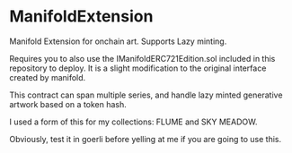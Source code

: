 # ManifoldExtension
Manifold Extension for onchain art.
Supports Lazy minting.

Requires you to also use the IManifoldERC721Edition.sol included in this repository to deploy. It is a slight modification to the original interface created by manifold.

This contract can span multiple series, and handle lazy minted generative artwork based on a token hash.

I used a form of this for my collections: FLUME and SKY MEADOW.

Obviously, test it in goerli before yelling at me if you are going to use this.
